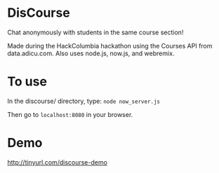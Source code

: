 DisCourse
=========

Chat anonymously with students in the same course section!

Made during the HackColumbia hackathon using the Courses API from data.adicu.com. Also uses node.js, now.js, and webremix.

To use
======

In the discourse/ directory, type:
    `node now_server.js`

Then go to `localhost:8080` in your browser.

Demo
====

http://tinyurl.com/discourse-demo
